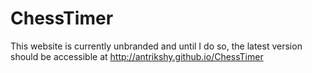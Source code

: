 ChessTimer
==========

This website is currently unbranded and until I do so, the latest version should be accessible at http://antrikshy.github.io/ChessTimer
